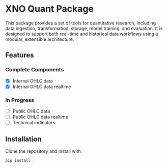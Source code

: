 # XNO Quant Package

This package provides a set of tools for quantitative research, including data ingestion, transformation, storage, model training, and evaluation. It is designed to support both real-time and historical data workflows using a modular, extensible architecture.

## Features

### Complete Components
- [x] Internal OHLC data
- [x] Internal OHLC data realtime

### In Progress
- [ ] Public OHLC data
- [ ] Public OHLC data realtime
- [ ] Technical indicators

## Installation

Clone the repository and install with:

```bash
pip install .
